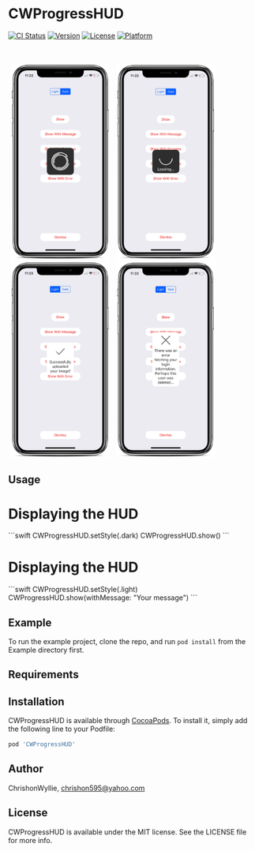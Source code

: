 # CWProgressHUD

[![CI Status](http://img.shields.io/travis/ChrishonWyllie/CWProgressHUD.svg?style=flat)](https://travis-ci.org/ChrishonWyllie/CWProgressHUD)
[![Version](https://img.shields.io/cocoapods/v/CWProgressHUD.svg?style=flat)](http://cocoapods.org/pods/CWProgressHUD)
[![License](https://img.shields.io/cocoapods/l/CWProgressHUD.svg?style=flat)](http://cocoapods.org/pods/CWProgressHUD)
[![Platform](https://img.shields.io/cocoapods/p/CWProgressHUD.svg?style=flat)](http://cocoapods.org/pods/CWProgressHUD)



<br />
<br />
<div id="images">
  <img style="display: inline; margin: 0 5px;" src="Github Images/dark-show_iphonexspacegrey_portrait.png" width=200 height=398 />
  <img style="display: inline; margin: 0 5px;" src="Github Images/dark-show-with-progres_iphonexspacegrey_portrait.png" width=200 height=398 />
  <img style="display: inline; margin: 0 5px;" src="Github Images/light-show-success-with-message_iphonexspacegrey_portrait.png" width=200 height=398 />
  <img style="display: inline; margin: 0 5px;" src="Github Images/light-show-error-with-message_iphonexspacegrey_portrait.png" width=200 height=398 />
</div>
 
## Usage


<h1>Displaying the HUD</h1>
```swift
CWProgressHUD.setStyle(.dark)
CWProgressHUD.show()
```

<h1>Displaying the HUD</h1>
```swift
CWProgressHUD.setStyle(.light)
CWProgressHUD.show(withMessage: "Your message")
```


## Example

To run the example project, clone the repo, and run `pod install` from the Example directory first.

## Requirements

## Installation

CWProgressHUD is available through [CocoaPods](http://cocoapods.org). To install
it, simply add the following line to your Podfile:

```ruby
pod 'CWProgressHUD'
```

## Author

ChrishonWyllie, chrishon595@yahoo.com

## License

CWProgressHUD is available under the MIT license. See the LICENSE file for more info.
